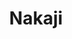 ---
layout: place
title: "Nakaji"
permalink: /new-york/new-york/nakaji.html
stateAbbr: NY
stateName: New York
cityName: New York
place_id: ChIJX20rB1VbwokRM2mtS1kd9u0
photos:
  - name: >-
      places/ChIJX20rB1VbwokRM2mtS1kd9u0/photos/AeeoHcLoWuxkRy6wSWgIrXsNC_158s7t7ZXxBu-9ngTeaQJUVDz4CXuAOZQHWDDYnGoJSF5e4OPAg0P3ob2nlC7sIKPdq9V_u8s7symQ1jT_qWhx4MKJzVy5jXMROMpP5AsDo6cAv8B3HGiEbjml8TgvBElVDrzYGwhyd-wXOWOtB3MGSsDPcEgtjGmSaR6MaxOuhcForTHQASrPo0J699rEIZp6mDAL-Az2qeyJ7-NEq8aiDpc-OmFizdfMV7Gynkf2mzLMluVEWDAfangDw0_rTXp4AGhow7O2RaKUgcSRbZXq8A
    widthPx: 4192
    heightPx: 2359
    authorAttributions:
      - displayName: Nakaji
        uri: https://maps.google.com/maps/contrib/111102706568813577206
        photoUri: >-
          https://lh3.googleusercontent.com/a-/ALV-UjVC0kthSsuSCFR-uvYwRtOf7-eQ-apGqWnFSrh-5fi-cAM5OcY=s100-p-k-no-mo
    flagContentUri: >-
      https://www.google.com/local/imagery/report/?cb_client=maps_api_places.places_api&image_key=!1e10!2sAF1QipOvQWxlfmDMaLMF7UCxPcboQrW4fqOEy-s9FKKK&hl=en-US
    googleMapsUri: >-
      https://www.google.com/maps/place//data=!3m4!1e2!3m2!1sAF1QipOvQWxlfmDMaLMF7UCxPcboQrW4fqOEy-s9FKKK!2e10!4m2!3m1!1s0x89c25b55072b6d5f:0xedf61d594bad6933
  - name: >-
      places/ChIJX20rB1VbwokRM2mtS1kd9u0/photos/AeeoHcKiWkiZC0yys7aa2XOtWC3nn76OA-6JsDGbjbprbWnjaRn_ZVtADNxxvE0_YNFyT3DCYWyvwOm09FwtfBT8pljlvcJgut7qcq1U_1Gh1Pb87e7ob0JjUIl_M9zUeGmq1dh1gH4BlBzy3Zcx6XdIYpCOe5tQRrMQ5agFDL2Iw2WAU_firEO83NVKYXrhhtLb5x-sbWU0KkCIkThZrrq34JwveMamIWHB0LV---H492Iqb6osBZno8nUkaHvmUg_rv4ElGtK0yjfUpV4QdctO08FolPAjfc4l9tAwdk6AG3yuNg
    widthPx: 4800
    heightPx: 3200
    authorAttributions:
      - displayName: Nakaji
        uri: https://maps.google.com/maps/contrib/111102706568813577206
        photoUri: >-
          https://lh3.googleusercontent.com/a-/ALV-UjVC0kthSsuSCFR-uvYwRtOf7-eQ-apGqWnFSrh-5fi-cAM5OcY=s100-p-k-no-mo
    flagContentUri: >-
      https://www.google.com/local/imagery/report/?cb_client=maps_api_places.places_api&image_key=!1e10!2sAF1QipN-92v2XKmfOPJX393F6M3GxyAZEemL2HuYTz5K&hl=en-US
    googleMapsUri: >-
      https://www.google.com/maps/place//data=!3m4!1e2!3m2!1sAF1QipN-92v2XKmfOPJX393F6M3GxyAZEemL2HuYTz5K!2e10!4m2!3m1!1s0x89c25b55072b6d5f:0xedf61d594bad6933
  - name: >-
      places/ChIJX20rB1VbwokRM2mtS1kd9u0/photos/AeeoHcIJVMX1q-fsE5-gfbIVIb9ns_jKFShAELJ2KsS7atSiXCseF65LAt5ABJtNSjajmmnfdV2x5F-nOi4Ys7W_PIEQcYAuElpu_YxKM_MEBy9PxaBbKqbV-AO1AjOiaz7AMyuvuCpYgmE-kub3jRalEF_L2-Fz4gRzshdmJEnPtqd3P5bP9PmedXHgx954LKOnKF7xRkqhYwy_LmoNa6QYJYUSZNnuzdNysLUXrcqcmxF5ZhvxmsJvrMsxAxm74OVKL32dzEMFZLotP4OrF5ViUy-vekCTIU_bLepjm8lghGp5Kmo1R1atPqv_U5rtq_siNihgiqEpHPe3JMWl-yXHFFsYBLOjZD_WQjsfWjtg_xlr6A-0e5PXWsDW4Bj33naCEzarADwk_V8liz91XROwSCeGa7DV9a_fxQxrWTvuSsvTlR03
    widthPx: 4032
    heightPx: 2268
    authorAttributions:
      - displayName: Darren Liu
        uri: https://maps.google.com/maps/contrib/114819957549979507091
        photoUri: >-
          https://lh3.googleusercontent.com/a-/ALV-UjWOuiCC2C1YSl4YX-ECs4Uk_SP55M50k76p9xNmAb6PG4U5id9V=s100-p-k-no-mo
    flagContentUri: >-
      https://www.google.com/local/imagery/report/?cb_client=maps_api_places.places_api&image_key=!1e10!2sCIHM0ogKEICAgIDOo_vU8AE&hl=en-US
    googleMapsUri: >-
      https://www.google.com/maps/place//data=!3m4!1e2!3m2!1sCIHM0ogKEICAgIDOo_vU8AE!2e10!4m2!3m1!1s0x89c25b55072b6d5f:0xedf61d594bad6933
  - name: >-
      places/ChIJX20rB1VbwokRM2mtS1kd9u0/photos/AeeoHcJaZRlhjRBd-YRGzNZ7xzKMMc6rRDu_N0Cjpvy4p9LiB0mjFXjxeCBRi0k56EMGPrzGo6dC6nE97sjxEBcw2xHcgu12InbjkVvx5hJObGjBGInE-S0-A3vvflSZHRoOARn317EQP8LeX-qCGTJ8L7YxbR7te1TCxxcvTDzAPP-cCK56C2TLJfO7j1BQA_CcbuKeddX0gWbUWGv8-HITSnwUKVzG7wzeTwUdMuRF12TfacMnurYZCwuoo6Xv2l-KOrBrDFfW_fo62C_tTWjVugOVuc0zNb0wmrosPvb8qbj21t6uNMEwwDaBnJr5Z_eFK3UwmhrdfEPRaTPoMU1hKW6Ap3BAPkm7TSLv37kqY4ViW2OBr5Nom_MMDEq11MSO5iPHLLzTAwCPLYDE6QT3v_c2uiq7iySnC7D-T0jLtPuoAQ
    widthPx: 4800
    heightPx: 3600
    authorAttributions:
      - displayName: Omar Shoman
        uri: https://maps.google.com/maps/contrib/107798016959491694272
        photoUri: >-
          https://lh3.googleusercontent.com/a-/ALV-UjWGaelTmeKtSupQ695D_g0pwosRPDFBOSlazO6VY7ZGri0DWUoGLA=s100-p-k-no-mo
    flagContentUri: >-
      https://www.google.com/local/imagery/report/?cb_client=maps_api_places.places_api&image_key=!1e10!2sCIHM0ogKEICAgIDztMLgJQ&hl=en-US
    googleMapsUri: >-
      https://www.google.com/maps/place//data=!3m4!1e2!3m2!1sCIHM0ogKEICAgIDztMLgJQ!2e10!4m2!3m1!1s0x89c25b55072b6d5f:0xedf61d594bad6933
  - name: >-
      places/ChIJX20rB1VbwokRM2mtS1kd9u0/photos/AeeoHcKEHK63SLWx0jDn_SYiRnm9aDCUuBiCrfp-SqSM5HHNsNu6kqLYQdW98fy0tatmMJ_i59olF-bRzafNPk0eCStTL-AYNQoen0r19Z86bzVFXgLkswqPwBvL2aCxuYzhGNkIUpjwEuc5et52G6cprIhxFgAmhSXkaAu54Y3G6_Z-dOr6yibaJ5RU0lyjSdMLYSd6lLdjKKqAMvCMpvAqkr0smncd71cu2arN1hmnb8Nv5XedLyfO3Kuvbv_QPVdXaugLrGS0zALhWoEp2y6_MuDhjLwsCYcR9HMNLK9joGKFbvAqIfkWw2L4qQXsx9NhpBmyDCCXKcVcJIqRrQ6Ys2_tivk9udrUKc8VI44cEtZC_VFnJGHnQpQGd8IWTXmafcop6AEf_tKfhPp_1p43iKTKXF_ZOb0Hf9nKlYsNtSYj0w
    widthPx: 4032
    heightPx: 3024
    authorAttributions:
      - displayName: Omar Shoman
        uri: https://maps.google.com/maps/contrib/107798016959491694272
        photoUri: >-
          https://lh3.googleusercontent.com/a-/ALV-UjWGaelTmeKtSupQ695D_g0pwosRPDFBOSlazO6VY7ZGri0DWUoGLA=s100-p-k-no-mo
    flagContentUri: >-
      https://www.google.com/local/imagery/report/?cb_client=maps_api_places.places_api&image_key=!1e10!2sCIHM0ogKEICAgMDAv7zyLw&hl=en-US
    googleMapsUri: >-
      https://www.google.com/maps/place//data=!3m4!1e2!3m2!1sCIHM0ogKEICAgMDAv7zyLw!2e10!4m2!3m1!1s0x89c25b55072b6d5f:0xedf61d594bad6933
  - name: >-
      places/ChIJX20rB1VbwokRM2mtS1kd9u0/photos/AeeoHcJRG2TmeVoAsKnkstRNxGsw_cSQjfgbxtPMHUd3uNwj_g-mR91JaVPHyqgaDcCtoPSOpk-hiXr2tCGeBXmr9JNr4waItgcNjOWa0KEzP4sm66HTR-7wU_Lol-UohPMtMb4AZ1pZeSF6SH_B_Y9tkNbRsCiSid2lh1DIr0zea0G6au4kZmkiiNCeY6FWnrgr6cL-5Wyuxa1O4KtccNklftybxYG1H0dNKUqokx_wbcZuxVkzuBdnTdmt0pj263C-nf2a6QqRPNtLLv7S-zfJyVMnwZeXIQsXKVUkrWQKCt58AH91lRoJHQzrsFBgLc-Zg8tLS4sYPsJsr0qKXkcvqUKjdTmBNoIJqgudsJAG9ScjWklWHx0xCYwOrj9HlPw3830_twnAbTtBrzZBy4yGLryUq0eAd1VCrA2x92f7yTYgFpFR
    widthPx: 3024
    heightPx: 4032
    authorAttributions:
      - displayName: Daniel Yang
        uri: https://maps.google.com/maps/contrib/112876304162600591137
        photoUri: >-
          https://lh3.googleusercontent.com/a-/ALV-UjWdRbKOANAn2-BGhDl44fkUEjNuhrkgcZxdwPzAAfdgy0bM7kUt=s100-p-k-no-mo
    flagContentUri: >-
      https://www.google.com/local/imagery/report/?cb_client=maps_api_places.places_api&image_key=!1e10!2sCIHM0ogKEICAgIC7ip2QigE&hl=en-US
    googleMapsUri: >-
      https://www.google.com/maps/place//data=!3m4!1e2!3m2!1sCIHM0ogKEICAgIC7ip2QigE!2e10!4m2!3m1!1s0x89c25b55072b6d5f:0xedf61d594bad6933
  - name: >-
      places/ChIJX20rB1VbwokRM2mtS1kd9u0/photos/AeeoHcKcyIYNrIDETW8Zvpesswm4rEhI-tC8YjMw-zGiM6LYsu_u34mO6PMtkHBhpTqtJCsQ_p6rsnxiFsN3kcCLSORfOlWozbVxz7QhsCbIycrm5V5oJ3V2pbkGzAzSVJ0au3ivsQ0yp7tzC2BUCmbkqth9Z4z2df4LtGDLon5Lj0CUltfzRVbT04ZBVP-NJS3uRX8ae0EY54hWOr8cOGgohV0HxvOG5_cD8_rBR5lJ1YsyRil7BfpSCR3V4RuEd6aqAWkfp2uHs2GZ1ICmrmm07ll47v-Bo3yYfbQ7_nWSm1pNE09Cy82y8MeMxaH6NN8ACi0GBkVKLPM47EOaMouTAzN0DsRqN1dhc4WijNJhmK3ck1uBhW-cWIqKRExpWiryWQRml-ucW3WlqHjMnuZBD0T7IJ7B6He2kiFBXjY1K8InkCli
    widthPx: 3024
    heightPx: 4032
    authorAttributions:
      - displayName: Daniel Chen
        uri: https://maps.google.com/maps/contrib/108908810970641634897
        photoUri: >-
          https://lh3.googleusercontent.com/a/ACg8ocL7gHxGnV6ie567drH80X2pBvKXX7uffNK4ifJVvzaekKU0xg=s100-p-k-no-mo
    flagContentUri: >-
      https://www.google.com/local/imagery/report/?cb_client=maps_api_places.places_api&image_key=!1e10!2sCIHM0ogKEICAgICrl_fRoAE&hl=en-US
    googleMapsUri: >-
      https://www.google.com/maps/place//data=!3m4!1e2!3m2!1sCIHM0ogKEICAgICrl_fRoAE!2e10!4m2!3m1!1s0x89c25b55072b6d5f:0xedf61d594bad6933
  - name: >-
      places/ChIJX20rB1VbwokRM2mtS1kd9u0/photos/AeeoHcIyrYAWeA4Gk8dPc81NH8dzpK3sQPnxmVmjJ02HH0kMBJOd1a-C9B0rfmJHMdJGmca_XYmUgF6jTJV-bHp8E6hdpXKmQVeSpOUs70OX6jJL1I_csbaIsTXfQvj1Hbiw3yy-2hH-CnugeerIW2lJHbsUa6xZLFdBq-ebPtU1L9XW47-m2hNheZc2SOJqAYkA7fupGCLzGDvxFN8EJzSmgLheYP8HaiXTusDVEBsV4N_gLEQZjTr1ZN4855ye0HhrQ-25peCcE9LQy9m6q19aLYe1EY7Akt88aEMhj3jpoA5aXZT7maJHamAch5COdIJU1N96aQYS0T6ZkZMUA5-xyRMUoa2xQISLH2cKq3yvZozHClQ8yCJGz9qpnhmBdUbzlQR4WTlFdcumIOiW0gKGa0MSqKUPyiNfihiDlEVQrsc
    widthPx: 1600
    heightPx: 1568
    authorAttributions:
      - displayName: Kevin T
        uri: https://maps.google.com/maps/contrib/112989989833090692989
        photoUri: >-
          https://lh3.googleusercontent.com/a/ACg8ocJipsxDghUOpDOzsOov2IEaWUboXLKsMjbPydUyXiksemZKKw=s100-p-k-no-mo
    flagContentUri: >-
      https://www.google.com/local/imagery/report/?cb_client=maps_api_places.places_api&image_key=!1e10!2sCIHM0ogKEICAgID64LTmSw&hl=en-US
    googleMapsUri: >-
      https://www.google.com/maps/place//data=!3m4!1e2!3m2!1sCIHM0ogKEICAgID64LTmSw!2e10!4m2!3m1!1s0x89c25b55072b6d5f:0xedf61d594bad6933
  - name: >-
      places/ChIJX20rB1VbwokRM2mtS1kd9u0/photos/AeeoHcIema64p25XpadS5xPxRMq7-1menIRcd5R02rA54SQEl3Q5Vdw1hsQmxR4MQaXNguuWw5BHD6iGKlUDEIAf0WH3cFxaqA-DjpmvP9Igzw9i2hvZIfYl6nHAvUT8QOa-tMQWebL9a1w6OGcTiWvkJ5Owtt2nWaHK1yZMFNYaLkhF58n-1Z6FY1I_LXRr2_9_DlaXN7YBGQWUj0d21V6voK85qDr8zboiqTf99-ckdTo4nE4dzQbhGKepB-1sP5Gz8AGZOJBzrs-pBQ5fVaadte_WOOGOY-fTyFRNsiF10Lhxqy3pMaWbpLDcY4pEmgix7lZrIWlmEBR53EnvDUFdBnNvVVUMOSQpjEeOC49YSXI8WRqy5VcuYa7sPqg73P_tHp8GtSuI3G_FYBYKRYohIcwaGzbgy88dyh2dng
    widthPx: 1920
    heightPx: 1080
    authorAttributions:
      - displayName: Joe Heitzeberg
        uri: https://maps.google.com/maps/contrib/112184798010508486846
        photoUri: >-
          https://lh3.googleusercontent.com/a-/ALV-UjV1iRY-GFWoy50PF6Xqw6zHeLjaqVnoIYx1OhGSz2yZgO3ScptZXA=s100-p-k-no-mo
    flagContentUri: >-
      https://www.google.com/local/imagery/report/?cb_client=maps_api_places.places_api&image_key=!1e10!2sCIHM0ogKEICAgIDOoL0a&hl=en-US
    googleMapsUri: >-
      https://www.google.com/maps/place//data=!3m4!1e2!3m2!1sCIHM0ogKEICAgIDOoL0a!2e10!4m2!3m1!1s0x89c25b55072b6d5f:0xedf61d594bad6933
  - name: >-
      places/ChIJX20rB1VbwokRM2mtS1kd9u0/photos/AeeoHcJh-Q2PDV42XqIUBgYBOw4Q7-yR3kSrsZ5UdPkpXSlzlpCjjlCZcc-huVkmfLXbNqbMS0Gns78z08pe051qKw79oKRGSbOw9Fz6VBplRpZPU9Z5mVboeUXF5jBDiQ4J2VklE1xp_YYw0t0QBlmsHUwKnuLnpB9XG1dFED7Fs4Ddj_sHTsPABeZKFUug64OI50ZJ5YdaTHOz5xCcsERxQ-8zyYtOKASD_FP54OMlk9LASaIhdFcM-S5aZE4BQfpIKYHgIX61lLFEqg5RU58W-VmvSiyKa-tgwMwzJ10GIBFcpONhp6GESZStRW60aqnzrs6whGysCZdskrd4jo8fyCigCQojcHc5EalhiSeWD68Be6T_qCR_ytiImrNkDNu_BwvVtvju0fQ930Mdn657WH5aACvrTeSPl6iR6Y8b-Xto-Q
    widthPx: 3600
    heightPx: 4800
    authorAttributions:
      - displayName: Omar Shoman
        uri: https://maps.google.com/maps/contrib/107798016959491694272
        photoUri: >-
          https://lh3.googleusercontent.com/a-/ALV-UjWGaelTmeKtSupQ695D_g0pwosRPDFBOSlazO6VY7ZGri0DWUoGLA=s100-p-k-no-mo
    flagContentUri: >-
      https://www.google.com/local/imagery/report/?cb_client=maps_api_places.places_api&image_key=!1e10!2sCIHM0ogKEICAgMDAv7zyZw&hl=en-US
    googleMapsUri: >-
      https://www.google.com/maps/place//data=!3m4!1e2!3m2!1sCIHM0ogKEICAgMDAv7zyZw!2e10!4m2!3m1!1s0x89c25b55072b6d5f:0xedf61d594bad6933
address: 48 Bowery, New York, NY 10013, USA
street: 48 Bowery
city: New York
state: NY
zip: '10013'
country: USA
neighborhood: null
latitude: '40.715782'
longitude: '-73.996669'
accessibility_options:
  wheelchairAccessibleParking: false
  wheelchairAccessibleEntrance: true
  wheelchairAccessibleRestroom: true
business_status: OPERATIONAL
name: Nakaji
google_maps_links:
  directionsUri: >-
    https://www.google.com/maps/dir//''/data=!4m7!4m6!1m1!4e2!1m2!1m1!1s0x89c25b55072b6d5f:0xedf61d594bad6933!3e0
  placeUri: https://maps.google.com/?cid=17146924900618692915
  writeAReviewUri: >-
    https://www.google.com/maps/place//data=!4m3!3m2!1s0x89c25b55072b6d5f:0xedf61d594bad6933!12e1
  reviewsUri: >-
    https://www.google.com/maps/place//data=!4m4!3m3!1s0x89c25b55072b6d5f:0xedf61d594bad6933!9m1!1b1
  photosUri: >-
    https://www.google.com/maps/place//data=!4m3!3m2!1s0x89c25b55072b6d5f:0xedf61d594bad6933!10e5
primary_type: Japanese Restaurant
opening_hours:
  regular: null
  current: null
secondary_opening_hours:
  regular:
    weekdayDescriptions: null
    type: null
  current:
    weekdayDescriptions: null
    type: null
phone: (646) 478-8282
price_level: null
price_range: $100 &ndash; & up
rating: '4.3'
rating_count: 170
website: http://www.nakajinyc.com/
description: >-
  Intimate, wood-accented venue for curated omakase sushi meals served at a
  chef's counter.
reviews:
  - name: >-
      places/ChIJX20rB1VbwokRM2mtS1kd9u0/reviews/ChdDSUhNMG9nS0VJQ0FnSUR6M082anRnRRAB
    relativePublishTimeDescription: 9 months ago
    rating: 5
    text:
      text: >-
        This place offers an unforgettable dining experience. From the moment
        you step in, the friendly chef and his attentive staff make you feel
        right at home. Their warm hospitality sets the tone for the evening,
        ensuring everyone feels special.


        The quality of the ingredients is top-notch. Especially the various
        shellfish. Every dish showcases the freshness and vibrant flavors of the
        season.


        The decor is tastefully done, with a special emphasis on the stunning
        flower arrangements. A specialist visits regularly to refresh them in
        creative ways, making each visit slightly different and adding a unique
        touch to the ambiance.
      languageCode: en
    originalText:
      text: >-
        This place offers an unforgettable dining experience. From the moment
        you step in, the friendly chef and his attentive staff make you feel
        right at home. Their warm hospitality sets the tone for the evening,
        ensuring everyone feels special.


        The quality of the ingredients is top-notch. Especially the various
        shellfish. Every dish showcases the freshness and vibrant flavors of the
        season.


        The decor is tastefully done, with a special emphasis on the stunning
        flower arrangements. A specialist visits regularly to refresh them in
        creative ways, making each visit slightly different and adding a unique
        touch to the ambiance.
      languageCode: en
    authorAttribution:
      displayName: Omar Shoman
      uri: https://www.google.com/maps/contrib/107798016959491694272/reviews
      photoUri: >-
        https://lh3.googleusercontent.com/a-/ALV-UjWGaelTmeKtSupQ695D_g0pwosRPDFBOSlazO6VY7ZGri0DWUoGLA=s128-c0x00000000-cc-rp-mo-ba6
    publishTime: '2024-06-18T12:34:36.228748Z'
    flagContentUri: >-
      https://www.google.com/local/review/rap/report?postId=ChdDSUhNMG9nS0VJQ0FnSUR6M082anRnRRAB&d=17924085&t=1
    googleMapsUri: >-
      https://www.google.com/maps/reviews/data=!4m6!14m5!1m4!2m3!1sChdDSUhNMG9nS0VJQ0FnSUR6M082anRnRRAB!2m1!1s0x89c25b55072b6d5f:0xedf61d594bad6933
  - name: >-
      places/ChIJX20rB1VbwokRM2mtS1kd9u0/reviews/ChdDSUhNMG9nS0VJQ0FnSUNYeTU3UnB3RRAB
    relativePublishTimeDescription: 5 months ago
    rating: 3
    text:
      text: >-
        We didn’t get our first course until 25min after the reservation time,
        and we didn’t get our first sushi course from chef until 1.5 hours after
        the reservation time.


        Food had highs and lows. Pickled ginger was sliced unevenly by chef in
        large chunks. The unagi in the soup had many bones to chew through and
        was overcooked. Tamago was unrefined.


        Uni, salmon roe, and the bluefin tuna jawline were delicious, and the
        rice and yuzu accompanying many of the pieces were great.
      languageCode: en
    originalText:
      text: >-
        We didn’t get our first course until 25min after the reservation time,
        and we didn’t get our first sushi course from chef until 1.5 hours after
        the reservation time.


        Food had highs and lows. Pickled ginger was sliced unevenly by chef in
        large chunks. The unagi in the soup had many bones to chew through and
        was overcooked. Tamago was unrefined.


        Uni, salmon roe, and the bluefin tuna jawline were delicious, and the
        rice and yuzu accompanying many of the pieces were great.
      languageCode: en
    authorAttribution:
      displayName: Siyuan Liu
      uri: https://www.google.com/maps/contrib/116780529721264851046/reviews
      photoUri: >-
        https://lh3.googleusercontent.com/a-/ALV-UjV-a4MkTfFsFqqBL9IHyZoQFG36MWLTcmn0LbRDCCZ_lC7N4no_2g=s128-c0x00000000-cc-rp-mo-ba2
    publishTime: '2024-10-20T14:32:20.651704Z'
    flagContentUri: >-
      https://www.google.com/local/review/rap/report?postId=ChdDSUhNMG9nS0VJQ0FnSUNYeTU3UnB3RRAB&d=17924085&t=1
    googleMapsUri: >-
      https://www.google.com/maps/reviews/data=!4m6!14m5!1m4!2m3!1sChdDSUhNMG9nS0VJQ0FnSUNYeTU3UnB3RRAB!2m1!1s0x89c25b55072b6d5f:0xedf61d594bad6933
  - name: >-
      places/ChIJX20rB1VbwokRM2mtS1kd9u0/reviews/ChdDSUhNMG9nS0VJQ0FnTUN3d3BUNHB3RRAB
    relativePublishTimeDescription: 3 weeks ago
    rating: 5
    text:
      text: >-
        Our experience at Nakaji was worthy of five stars. The food, service,
        and atmosphere all met the threshold of excellence. Tucked away in the
        alley off the corner of Canal and Bowery, you would not be mistaken for
        walking past it. A sleek wood unassuming door with a subtle sign serves
        as the entranceway. The kind hostess greeted us in traditional beautiful
        Japanese garb. There was a handsome bar with a friendly and
        knowledgeable bartender before the room where food is served. Nakaji is
        an experience of refinement where three generations of sushi making
        inform the preparation. To dine at Nakaji is to experience a subtlety of
        flavors, eloquently combined in a traditional atmosphere, with gracious
        hospitality. Expect a 5:30pm seating to finish around 8pm and an 8pm
        around 10:30pm. Reservation is required.
      languageCode: en
    originalText:
      text: >-
        Our experience at Nakaji was worthy of five stars. The food, service,
        and atmosphere all met the threshold of excellence. Tucked away in the
        alley off the corner of Canal and Bowery, you would not be mistaken for
        walking past it. A sleek wood unassuming door with a subtle sign serves
        as the entranceway. The kind hostess greeted us in traditional beautiful
        Japanese garb. There was a handsome bar with a friendly and
        knowledgeable bartender before the room where food is served. Nakaji is
        an experience of refinement where three generations of sushi making
        inform the preparation. To dine at Nakaji is to experience a subtlety of
        flavors, eloquently combined in a traditional atmosphere, with gracious
        hospitality. Expect a 5:30pm seating to finish around 8pm and an 8pm
        around 10:30pm. Reservation is required.
      languageCode: en
    authorAttribution:
      displayName: Jacob Rheinstein
      uri: https://www.google.com/maps/contrib/102996655622321323371/reviews
      photoUri: >-
        https://lh3.googleusercontent.com/a/ACg8ocLj4ons-1r1eHqJT7zUcGxNnpM2LPIG-UCRj1i3mL_83bo6Ab0=s128-c0x00000000-cc-rp-mo-ba3
    publishTime: '2025-03-17T13:06:01.229721Z'
    flagContentUri: >-
      https://www.google.com/local/review/rap/report?postId=ChdDSUhNMG9nS0VJQ0FnTUN3d3BUNHB3RRAB&d=17924085&t=1
    googleMapsUri: >-
      https://www.google.com/maps/reviews/data=!4m6!14m5!1m4!2m3!1sChdDSUhNMG9nS0VJQ0FnTUN3d3BUNHB3RRAB!2m1!1s0x89c25b55072b6d5f:0xedf61d594bad6933
  - name: >-
      places/ChIJX20rB1VbwokRM2mtS1kd9u0/reviews/ChZDSUhNMG9nS0VJQ0FnSUNybF9mT0VnEAE
    relativePublishTimeDescription: 9 months ago
    rating: 5
    text:
      text: >-
        Came here with my worker for her bday! Great food and service, 3 bottles
        of sake and my friend was messy when we left lol


        All the food was so well prepared


        Would totally come back
      languageCode: en
    originalText:
      text: >-
        Came here with my worker for her bday! Great food and service, 3 bottles
        of sake and my friend was messy when we left lol


        All the food was so well prepared


        Would totally come back
      languageCode: en
    authorAttribution:
      displayName: Daniel Chen
      uri: https://www.google.com/maps/contrib/108908810970641634897/reviews
      photoUri: >-
        https://lh3.googleusercontent.com/a/ACg8ocL7gHxGnV6ie567drH80X2pBvKXX7uffNK4ifJVvzaekKU0xg=s128-c0x00000000-cc-rp-mo-ba3
    publishTime: '2024-07-12T00:38:47.843789Z'
    flagContentUri: >-
      https://www.google.com/local/review/rap/report?postId=ChZDSUhNMG9nS0VJQ0FnSUNybF9mT0VnEAE&d=17924085&t=1
    googleMapsUri: >-
      https://www.google.com/maps/reviews/data=!4m6!14m5!1m4!2m3!1sChZDSUhNMG9nS0VJQ0FnSUNybF9mT0VnEAE!2m1!1s0x89c25b55072b6d5f:0xedf61d594bad6933
  - name: >-
      places/ChIJX20rB1VbwokRM2mtS1kd9u0/reviews/ChZDSUhNMG9nS0VJQ0FnTURnbm9qNWR3EAE
    relativePublishTimeDescription: a month ago
    rating: 5
    text:
      text: >-
        One of the easiest 5 starts I had given. The experience as a whole is
        one of the best I’ve ever been. Many times you go to high level Omakase
        and the atmosphere could be a bit tense. At Nakaji, it feels a great
        combination of both high quality service and food together with warmth
        and easygoing feeling. A great mixture. The food was unbelievable, I was
        most admired by the special Otsumami. Very special dishes you don’t get
        to try in many places.

        The sushi itself was so well balanced. I loved how the cured fish were
        cured for perfection. Normally those arnt my go to, and in this dinner
        it was so good. The Anago and the Kama toro was one of the best bites
        I’ve ever tried. I’ll definitely recommend and will return. Value for
        money 10/10. Chef Nakajima is the nicest person and such a professional.
        And the team were both professional with a lot of knowledges and nice
        and funny. Thanks Leila! And chef Nakajima!
      languageCode: en
    originalText:
      text: >-
        One of the easiest 5 starts I had given. The experience as a whole is
        one of the best I’ve ever been. Many times you go to high level Omakase
        and the atmosphere could be a bit tense. At Nakaji, it feels a great
        combination of both high quality service and food together with warmth
        and easygoing feeling. A great mixture. The food was unbelievable, I was
        most admired by the special Otsumami. Very special dishes you don’t get
        to try in many places.

        The sushi itself was so well balanced. I loved how the cured fish were
        cured for perfection. Normally those arnt my go to, and in this dinner
        it was so good. The Anago and the Kama toro was one of the best bites
        I’ve ever tried. I’ll definitely recommend and will return. Value for
        money 10/10. Chef Nakajima is the nicest person and such a professional.
        And the team were both professional with a lot of knowledges and nice
        and funny. Thanks Leila! And chef Nakajima!
      languageCode: en
    authorAttribution:
      displayName: Daniel Schiff
      uri: https://www.google.com/maps/contrib/105047100297142007677/reviews
      photoUri: >-
        https://lh3.googleusercontent.com/a-/ALV-UjUiA1QgPr2-la02ndUHbesw-eTa9Wvr-VCb9Dzc1r-MKGpnQWM=s128-c0x00000000-cc-rp-mo-ba2
    publishTime: '2025-02-24T21:52:56.128083Z'
    flagContentUri: >-
      https://www.google.com/local/review/rap/report?postId=ChZDSUhNMG9nS0VJQ0FnTURnbm9qNWR3EAE&d=17924085&t=1
    googleMapsUri: >-
      https://www.google.com/maps/reviews/data=!4m6!14m5!1m4!2m3!1sChZDSUhNMG9nS0VJQ0FnTURnbm9qNWR3EAE!2m1!1s0x89c25b55072b6d5f:0xedf61d594bad6933
parking_options: null
payment_options:
  acceptsCreditCards: true
  acceptsDebitCards: true
  acceptsCashOnly: false
allow_dogs: null
curbside_pickup: null
delivery: true
dine_in: true
good_for_children: false
good_for_groups: null
good_for_sports: false
live_music: false
menu_for_children: false
outdoor_seating: false
reservable: true
restroom: true
serves_beer: true
serves_breakfast: null
serves_brunch: null
serves_cocktails: true
serves_coffee: false
serves_dinner: true
serves_dessert: true
serves_lunch: null
serves_vegetarian_food: false
serves_wine: true
takeout: true

---